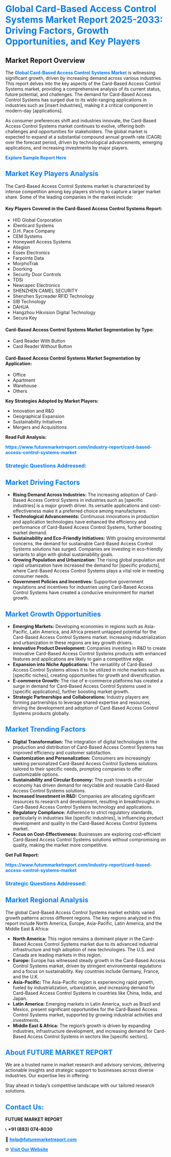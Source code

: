<h1 style="color: #007BFF;">Global Card-Based Access Control Systems Market Report 2025-2033: Driving Factors, Growth Opportunities, and Key Players</h1>

<section id="overview">
<h2>Market Report Overview</h2>
<p>The <a href="https://www.futuremarketreport.com/industry-report/card-based-access-control-systems-market" style="color: #007BFF; text-decoration: none;"><strong>Global Card-Based Access Control Systems Market</strong></a> is witnessing significant growth, driven by increasing demand across various industries. This report delves into the key aspects of the Card-Based Access Control Systems market, providing a comprehensive analysis of its current status, future potential, and challenges. The demand for Card-Based Access Control Systems has surged due to its wide-ranging applications in industries such as [insert industries], making it a critical component in modern-day [applications].</p>
<p>As consumer preferences shift and industries innovate, the Card-Based Access Control Systems market continues to evolve, offering both challenges and opportunities for stakeholders. The global market is expected to expand at a substantial compound annual growth rate (CAGR) over the forecast period, driven by technological advancements, emerging applications, and increasing investments by major players.</p>
</section>

<section id="overview">
<p><a href="https://www.futuremarketreport.com/request-sample/reportId=62598" style="color: #007BFF; text-decoration: none;"><strong>Explore Sample Report Here</strong></a></p>
</section>

<section id="key-players">
<h2 style="color: #007BFF;">Market Key Players Analysis</h2>
<p>The Card-Based Access Control Systems market is characterized by intense competition among key players striving to capture a larger market share. Some of the leading companies in the market include:</p>
<h4>Key Players Covered in the Card-Based Access Control Systems Report:</h4>
<ul><li>HID Global Corporation</li><li>IDenticard Systems</li><li>D.H. Pace Company</li><li>CEM Systems</li><li>Honeywell Access Systems</li><li>Allegion</li><li>Essex Electronics</li><li>Farpointe Data</li><li>MorphoTrak</li><li>Doorking</li><li>Security Door Controls</li><li>TDSi</li><li>Newcapec Electronics</li><li>SHENZHEN CAMEL SECURITY</li><li>Shenzhen Sycreader RFID Technology</li><li>SIB Technology</li><li>DAHUA</li><li>Hangzhou Hikvision Digital Technology</li><li>Secura Key</li></ul>
<h4>Card-Based Access Control Systems Market Segmentation by Type:</h4>
<ul><li>Card Reader With Button</li><li>Card Reader Without Button</li></ul>

<h4>Card-Based Access Control Systems Market Segmentation by Application:</h4>
<ul><li>Office</li><li>Apartment</li><li>Warehouse</li><li>Others</li></ul>
<p><strong>Key Strategies Adopted by Market Players:</strong></p>
<ul>
<li>Innovation and R&D</li>
<li>Geographical Expansion</li>
<li>Sustainability Initiatives</li>
<li>Mergers and Acquisitions</li>
</ul>
</section>

<section>
<p><strong>Read Full Analysis: </strong></p><a href="https://www.futuremarketreport.com/industry-report/card-based-access-control-systems-market" style="color: #007BFF; text-decoration: none;"><strong>https://www.futuremarketreport.com/industry-report/card-based-access-control-systems-market</strong></a>
<h3 style="color: #007BFF;">Strategic Questions Addressed:</h3>
</section>

<section id="driving-factors">
<h2 style="color: #007BFF;">Market Driving Factors</h2>
<ul>
<li><strong>Rising Demand Across Industries:</strong> The increasing adoption of Card-Based Access Control Systems in industries such as [specific industries] is a major growth driver. Its versatile applications and cost-effectiveness make it a preferred choice among manufacturers.</li>
<li><strong>Technological Advancements:</strong> Continuous innovations in production and application technologies have enhanced the efficiency and performance of Card-Based Access Control Systems, further boosting market demand.</li>
<li><strong>Sustainability and Eco-Friendly Initiatives:</strong> With growing environmental concerns, the demand for sustainable Card-Based Access Control Systems solutions has surged. Companies are investing in eco-friendly variants to align with global sustainability goals.</li>
<li><strong>Growing Population and Urbanization:</strong> The rising global population and rapid urbanization have increased the demand for [specific products], where Card-Based Access Control Systems plays a vital role in meeting consumer needs.</li>
<li><strong>Government Policies and Incentives:</strong> Supportive government regulations and incentives for industries using Card-Based Access Control Systems have created a conducive environment for market growth.</li>
</ul>
</section>

<section id="growth-opportunities">
<h2 style="color: #007BFF;">Market Growth Opportunities</h2>
<ul>
<li><strong>Emerging Markets:</strong> Developing economies in regions such as Asia-Pacific, Latin America, and Africa present untapped potential for the Card-Based Access Control Systems market. Increasing industrialization and urbanization in these regions are key growth drivers.</li>
<li><strong>Innovative Product Development:</strong> Companies investing in R&D to create innovative Card-Based Access Control Systems products with enhanced features and applications are likely to gain a competitive edge.</li>
<li><strong>Expansion into Niche Applications:</strong> The versatility of Card-Based Access Control Systems allows it to be utilized in niche markets such as [specific niches], creating opportunities for growth and diversification.</li>
<li><strong>E-commerce Growth:</strong> The rise of e-commerce platforms has created a surge in demand for Card-Based Access Control Systems used in [specific applications], further boosting market growth.</li>
<li><strong>Strategic Partnerships and Collaborations:</strong> Industry players are forming partnerships to leverage shared expertise and resources, driving the development and adoption of Card-Based Access Control Systems products globally.</li>
</ul>
</section>

<section id="trending-factors">
<h2 style="color: #007BFF;">Market Trending Factors</h2>
<ul>
<li><strong>Digital Transformation:</strong> The integration of digital technologies in the production and distribution of Card-Based Access Control Systems has improved efficiency and customer satisfaction.</li>
<li><strong>Customization and Personalization:</strong> Consumers are increasingly seeking personalized Card-Based Access Control Systems solutions tailored to their specific needs, prompting companies to offer customizable options.</li>
<li><strong>Sustainability and Circular Economy:</strong> The push towards a circular economy has driven demand for recyclable and reusable Card-Based Access Control Systems solutions.</li>
<li><strong>Increased Investment in R&D:</strong> Companies are allocating significant resources to research and development, resulting in breakthroughs in Card-Based Access Control Systems technology and applications.</li>
<li><strong>Regulatory Compliance:</strong> Adherence to strict regulatory standards, particularly in industries like [specific industries], is influencing product development and quality in the Card-Based Access Control Systems market.</li>
<li><strong>Focus on Cost-Effectiveness:</strong> Businesses are exploring cost-efficient Card-Based Access Control Systems solutions without compromising on quality, making the market more competitive.</li>
</ul>
</section>

<section>
<p><strong>Get Full Report: </strong></p><a href="https://www.futuremarketreport.com/industry-report/card-based-access-control-systems-market" style="color: #007BFF; text-decoration: none;"><strong>https://www.futuremarketreport.com/industry-report/card-based-access-control-systems-market</strong></a>
<h3 style="color: #007BFF;">Strategic Questions Addressed:</h3>
</section>


<section id="regional-analysis">
<h2 style="color: #007BFF;">Market Regional Analysis</h2>
<p>The global Card-Based Access Control Systems market exhibits varied growth patterns across different regions. The key regions analyzed in this report include North America, Europe, Asia-Pacific, Latin America, and the Middle East & Africa:</p>
<ul>
<li><strong>North America:</strong> This region remains a dominant player in the Card-Based Access Control Systems market due to its advanced industrial infrastructure and high adoption of new technologies. The U.S. and Canada are leading markets in this region.</li>
<li><strong>Europe:</strong> Europe has witnessed steady growth in the Card-Based Access Control Systems market, driven by stringent environmental regulations and a focus on sustainability. Key countries include Germany, France, and the U.K.</li>
<li><strong>Asia-Pacific:</strong> The Asia-Pacific region is experiencing rapid growth, fueled by industrialization, urbanization, and increasing demand for Card-Based Access Control Systems in countries like China, India, and Japan.</li>
<li><strong>Latin America:</strong> Emerging markets in Latin America, such as Brazil and Mexico, present significant opportunities for the Card-Based Access Control Systems market, supported by growing industrial activities and investments.</li>
<li><strong>Middle East & Africa:</strong> The region’s growth is driven by expanding industries, infrastructure development, and increasing demand for Card-Based Access Control Systems in sectors like [specific sectors].</li>
</ul>
</section>

<footer>
<h2 style="color: #007BFF;">About FUTURE MARKET REPORT</h2>
<p>We are a trusted name in market research and advisory services, delivering actionable insights and strategic support to businesses across diverse industries. Our expertise lies in offering:</p>

<p>Stay ahead in today’s competitive landscape with our tailored research solutions.</p>

<h2 style="color: #007BFF;">Contact Us:</h2>
<p><strong>FUTURE MARKET REPORT</strong></p>
<p>📞 <strong>+91 (883) 074-8030</strong></p>
<p>📧 <strong><a href="mailto:help@futuremarketreport.com" style="color: #007BFF;">help@futuremarketreport.com</a></strong></p>
<p>🌐 <strong><a href="https://www.futuremarketreport.com/" style="color: #007BFF;">Visit Our Website</a></strong></p>
</footer>